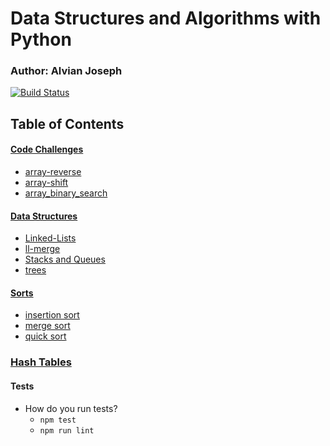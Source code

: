 # Data Structures and Algorithms with Python

### Author: Alvian Joseph

[![Build Status](https://www.travis-ci.com/alvian-401-advanced-javascript/data-structures-and-algorithms.svg?branch=master)](https://www.travis-ci.com/alvian-401-advanced-javascript/data-structures-and-algorithms)

## Table of Contents

#### [Code Challenges](https://github.com/401-Python/data-structures-and-algorithms/tree/master/challenges/)
   * [array-reverse](https://github.com/401-Python/data-structures-and-algorithms/tree/master/challenges/array_reverse) 
   * [array-shift](https://github.com/401-Python/data-structures-and-algorithms/tree/master/challenges/array_shift)
   * [array_binary_search](https://github.com/401-Python/data-structures-and-algorithms/tree/master/challenges/array_binary_search)




#### [Data Structures](https://github.com/alvian-401-advanced-javascript/data-structures-and-algorithms/tree/master/data-structures)  
 * [Linked-Lists](https://github.com/401-Python/data-structures-and-algorithms/tree/master/linked-list)
  * [ll-merge]()  
  * [Stacks and Queues]()  
  * [trees]()
 
  
  
 #### [Sorts](https://github.com/alvian-401-advanced-javascript/data-structures-and-algorithms/tree/master/sorts) 
 * [insertion sort]() 
 * [merge sort]()
 * [quick sort]()
 
 ### [Hash Tables](https://github.com/alvian-401-advanced-javascript/data-structures-and-algorithms/tree/master/hashtables)


  
#### Tests
* How do you run tests?
  * `npm test`
  * `npm run lint`
